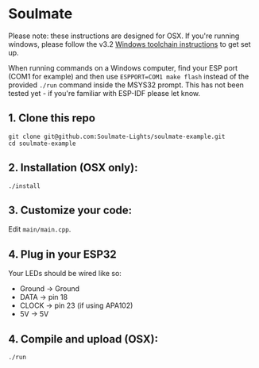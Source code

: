 # Soulmate

Please note: these instructions are designed for OSX. If you're running windows, please 
follow the v3.2 [Windows toolchain instructions](https://docs.espressif.com/projects/esp-idf/en/stable/get-started/windows-setup.html#get-started-windows-tools-installer) to get set up. 

When running commands on a Windows computer, find your ESP port (COM1 for example) and then use `ESPPORT=COM1 make flash` instead of the provided `./run` command inside the MSYS32 prompt. This has not been tested yet - if you're familiar with ESP-IDF please let know.

## 1. Clone this repo

```
git clone git@github.com:Soulmate-Lights/soulmate-example.git
cd soulmate-example
```

## 2. Installation (OSX only):
```
./install
```

## 3. Customize your code:
Edit `main/main.cpp`.

## 4. Plug in your ESP32
Your LEDs should be wired like so:

- Ground -> Ground
- DATA -> pin 18
- CLOCK -> pin 23 (if using APA102)
- 5V -> 5V

## 4. Compile and upload (OSX):
```
./run
```

